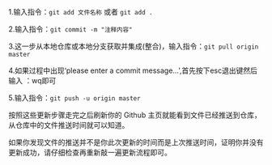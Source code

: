 1.输入指令：`git add 文件名称` 或者 `git add .`

2.输入指令：`git commit -m "注释内容"`

3.这一步从本地仓库或本地分支获取并集成(整合)，输入指令：`git pull origin master`

4.如果过程中出现‘please enter a commit message…’,首先按下esc退出键然后输入 ：wq即可

5.输入指令：`git push -u origin master`

按照这些更新步骤走完之后刷新你的 Github 主页就能看到文件已经推送到仓库，从仓库中的文件推送时间就可以知道。

如果你发现文件的推送并不是你此次更新的时间而是上次推送时间，证明你并没有更新成功，请仔细检查再重新敲一遍更新流程即可。